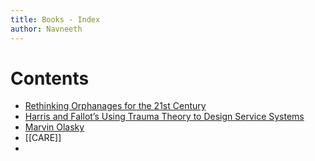 ```yaml
---
title: Books - Index
author: Navneeth
---
```

# Contents
- [Rethinking Orphanages for the 21st Century](Volume%201/Reference%20Reading/Books/Rethinking%20Orphanages%20for%20the%2021st%20Century.md)
- [Harris and Fallot’s Using Trauma Theory to Design Service Systems](Harris%20and%20Fallot’s%20Using%20Trauma%20Theory%20to%20Design%20Service%20Systems)
- [Marvin Olasky](Marvin%20Olasky)
- [[CARE]]
- 